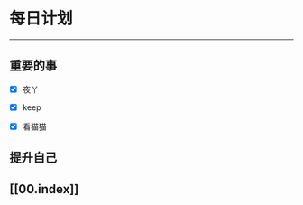 
# 每日计划
---
## 重要的事

- [x]    夜丫
- [x]   keep
- [x]  看猫猫



## 提升自己

  



## [[00.index]]










